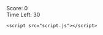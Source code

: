 <!DOCTYPE html>
<html lang="en">
<head>
    <meta charset="UTF-8">
    <meta name="viewport" content="width=device-width, initial-scale=1.0">
    <title>Tumbang Preso Game</title>
    <link rel="stylesheet" href="styles.css">
</head>
<body>
    <div class="game-container">
        <div id="can" class="can"></div>
        <div id="slipper" class="slipper"></div>
        <div id="score" class="score">Score: 0</div>
        <div id="timer" class="timer">Time Left: 30</div>
        <div id="power-bar" class="power-bar">
            <div id="power" class="power"></div>
        </div>
    </div>

    <script src="script.js"></script>
</body>
</html>
